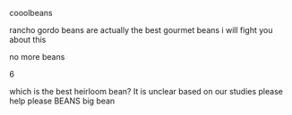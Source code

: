 cooolbeans

rancho gordo beans are actually the best gourmet beans i will fight you about this

no more beans

6

which is the best heirloom bean?  It is unclear based on our studies please help please 
BEANS
big bean
